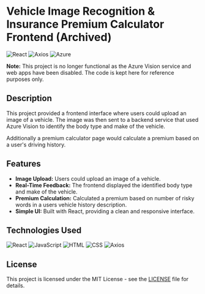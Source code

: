# Vehicle Image Recognition & Insurance Premium Calculator Frontend (Archived)

![React](https://img.shields.io/badge/React-20232A?style=for-the-badge&logo=react&logoColor=61DAFB)
![Axios](https://img.shields.io/badge/Axios-1.2.0-orange?style=for-the-badge&logo=axios)
![Azure](https://img.shields.io/badge/Azure-0078D4?style=for-the-badge&logo=microsoft-azure&logoColor=white)

**Note:** This project is no longer functional as the Azure Vision service and web apps have been disabled. The code is kept here for reference purposes only.

## Description

This project provided a frontend interface where users could upload an image of a vehicle. The image was then sent to a backend service that used Azure Vision to identify the body type and make of the vehicle.

Additionally a premium calculator page would calculate a premium based on a user's driving history. 

## Features

- **Image Upload:** Users could upload an image of a vehicle.
- **Real-Time Feedback:** The frontend displayed the identified body type and make of the vehicle.
- **Premium Calculation:** Calculated a premium based on number of risky words in a users vehicle history description.
- **Simple UI:** Built with React, providing a clean and responsive interface.

## Technologies Used

![React](https://img.shields.io/badge/React-20232A?style=for-the-badge&logo=react&logoColor=61DAFB)
![JavaScript](https://img.shields.io/badge/JavaScript-ES6+-F7DF1E?style=for-the-badge&logo=javascript)
![HTML](https://img.shields.io/badge/HTML-E34F26?style=for-the-badge&logo=html5&logoColor=white)
![CSS](https://img.shields.io/badge/CSS-1572B6?style=for-the-badge&logo=css3&logoColor=white)
![Axios](https://img.shields.io/badge/Axios-1.2.0-orange?style=for-the-badge&logo=axios)


## License

This project is licensed under the MIT License - see the [LICENSE](LICENSE) file for details.
